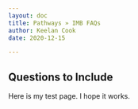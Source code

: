 ```yaml
---
layout: doc
title: Pathways » IMB FAQs
author: Keelan Cook
date: 2020-12-15

---
```


## Questions to Include
Here is my test page. I hope it works.
<!--stackedit_data:
eyJoaXN0b3J5IjpbLTIwOTQ5MzEzMiw3NDEwNDE4MDJdfQ==
-->